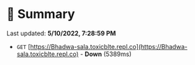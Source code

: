 # 📖 Summary
Last updated: **5/10/2022, 7:28:59 PM**

- `GET` [https://Bhadwa-sala.toxicblte.repl.co](https://Bhadwa-sala.toxicblte.repl.co) - **Down** (5389ms)
